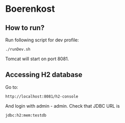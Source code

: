 # Boerenkost

## How to run?

Run following script for dev profile:

	./runDev.sh
		
Tomcat will start on port 8081.

## Accessing H2 database

Go to:

	http://localhost:8081/h2-console
	
	
And login with admin - admin. Check that JDBC URL is 

	jdbc:h2:mem:testdb
	
